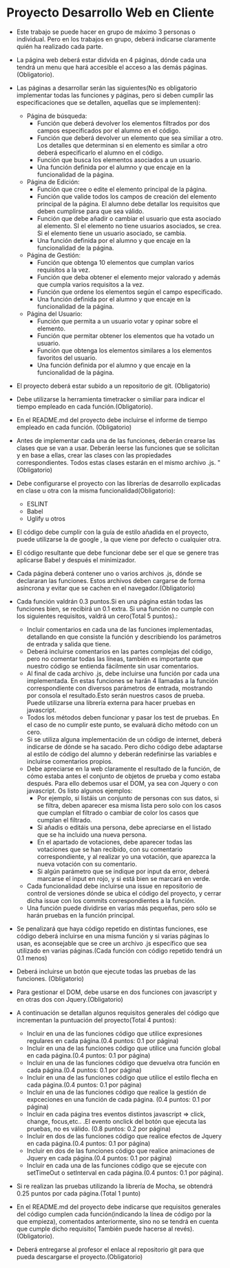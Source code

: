 # Proyecto Desarrollo Web en Cliente

* Este trabajo se puede hacer en grupo de máximo 3 personas o individual. Pero en los trabajos en grupo, deberá indicarse claramente quién ha realizado cada parte.

* La página web deberá estar didvida en 4 páginas, dónde cada una tendrá un menu que hará accesible el acceso a las demás páginas. (Obligatorio).

* Las páginas a desarrollar serán las siguientes(No es obligatorio implementar todas las funciones y páginas, pero si deben cumplir las especificaciones que se detallen, aquellas que se implementen):

  * Página de búsqueda:
    * Función que  deberá devolver los elementos filtrados por dos campos especificados por el alumno en el código.
    * Función que deberá devolver un elemento que sea similiar a otro. Los detalles que determinan si en elemento es similar a otro deberá especificarlo el alumno en el código.
    * Función que busca los elementos asociados a un usuario.
    * Una función definida por el alumno y que encaje en la funcionalidad de la página.
  * Página de Edición:
    * Función que cree o edite el elemento principal de la página.
    * Función que valide todos los campos de creación del elemento principal de la página. El alumno debe detallar los requisitos que deben cumplirse para que sea válido.
    * Función que debe añadir o cambiar el usuario que esta asociado al elemento. SI el elemento no tiene usuarios asociados, se crea. Si el elemento tiene un usuario asociado, se cambia.
    * Una función definida por el alumno y que encaje en la funcionalidad de la página.
  * Página de Gestión:
    * Función que obtenga 10 elementos que cumplan varios requisitos a la vez.
    * Función que deba obtener el elemento mejor valorado y además que cumpla varios requisitos a la vez. 
    * Función que ordene los elementos según el campo especificado.
    * Una función definida por el alumno y que encaje en la funcionalidad de la página.
  * Página del Usuario:
    * Función que permita a un usuario votar y opinar sobre el elemento.
    * Función que permitar obtener los elementos que ha votado un usuario.
    * Función que obtenga los elementos similares a los elementos favoritos del usuario.
    * Una función definida por el alumno y que encaje en la funcionalidad de la página.

* El proyecto deberá estar subido a un repositorio de git. (Obligatorio)

* Debe utilizarse la herramienta timetracker o similiar para indicar el tiempo empleado en cada función.(Obligatorio).

* En el README.md del proyecto debe incluirse el informe de tiempo empleado en cada función. (Obligatorio)

* Antes de implementar cada una de las funciones, deberán crearse las clases que se van a usar. Deberán leerse las funciones que se solicitan y en base a ellas, crear las clases con las propiedades correspondientes. Todos estas clases estarán en el mismo archivo .js. " (Obligatorio)

* Debe configurarse el proyecto con las librerías de desarrollo explicadas en clase u otra con la misma funcionalidad(Obligatorio):

  - ESLINT
  - Babel
  - Uglify u otros

* El código debe cumplir con la guía de estilo añadida en el proyecto, puede utilizarse la de google , la que viene por defecto o cualquier otra.

* El código resultante que debe funcionar debe ser el que se genere tras aplicarse Babel y después el minimizador.

* Cada página deberá contener uno o varios archivos .js, dónde se declararan las funciones. Estos archivos deben cargarse de forma asíncrona y evitar que se cachen en el navegador.(Obligatorio)

* Cada función valdrán 0.3 puntos.Si en una página están todas las funciones bien, se recibirá un 0.1 extra. Si una función no cumple con los siguientes requisitos, valdrá un cero(Total 5 puntos).:

  * Incluir comentarios en cada una de las funciones implementadas, detallando en que consiste la función y describiendo los parámetros de entrada y salida que tiene.
  * Deberá incluirse comentarios en las partes complejas del código, pero no comentar todas las líneas, también es importante que nuestro código se entienda fácilmente sin usar comentarios. 
  * Al final de cada archivo .js, debe incluirse una función por cada una implementada. En estas funciones se harán 4 llamadas a la función correspondiente con diversos parámetros de entrada, mostrando por consola el resultado.Esto serán nuestros casos de prueba. Puede utilizarse una librería externa para hacer pruebas en javascript.
  * Todos los métodos deben funcionar y pasar los test de pruebas. En el caso de no cumplir este punto, se evaluará dicho método con un cero.
  * Si se utiliza alguna implementación de un código de internet, deberá indicarse de dónde se ha sacado. Pero dicho código debe adaptarse al estilo de código del alumno y deberán redefinirse las variables e incluirse comentarios propios.
  * Debe apreciarse en la web claramente el resultado de la función, de cómo estaba antes el conjunto de objetos de prueba y como estaba después. Para ello debemos usar el DOM, ya sea con Jquery o con javascript. Os listo algunos ejemplos:
    - Por ejemplo, si listáis un conjunto de personas con sus datos, si se filtra, deben aparecer esa misma lista pero solo con los casos que cumplan el filtrado o cambiar de color los casos que cumplan el filtrado.
    - Si añadis o editáis una persona, debe apreciarse en el listado que se ha incluido una nueva persona. 
    - En el apartado de votaciones, debe aparecer todas las votaciones que se han recibido, con su comentario correspondiente, y al realizar yo una votación, que aparezca la nueva votación con su comentario.
    - Si algún parámetro que se indique por input da error, deberá marcarse el input en rojo, y si está bien se marcará en verde. 
  * Cada funcionalidad debe incluirse una issue en repositorio de control de versiones dónde se ubica el código del proyecto, y cerrar dicha issue con los commits correspondientes a la función.
  * Una función puede dividirse en varias más pequeñas, pero sólo se harán pruebas en la función principal.

* Se penalizará que haya código repetido en distintas funciones, ese código deberá incluirse en una misma función y si varias páginas lo usan, es aconsejable que se cree un archivo .js específico que sea utilizado en varias páginas.(Cada función con código repetido tendrá un 0.1 menos)

* Deberá incluirse un botón que ejecute todas las pruebas de las funciones. (Obligatorio)

* Para gestionar el DOM, debe usarse en dos funciones con javascript y en otras dos con Jquery.(Obligatorio)

* A continuación se detallan algunos requisitos generales del código que incrementan la puntuación del proyecto(Total 4 puntos):

  * Incluir en una de las funciones código que utilice expresiones regulares en cada página.(0.4 puntos: 0.1 por página)
  * Incluir en una de las funciones código que utilice una función global en cada página.(0.4 puntos: 0.1 por página)
  * Incluir en una de las funciones código que devuelva otra función en cada página.(0.4 puntos: 0.1 por página)
  * Incluir en una de las funciones código que utilice el estilo flecha en cada página.(0.4 puntos: 0.1 por página)
  * Incluir en una de las funciones código que  realice la gestión de expceciones en una función de cada página. (0.4 puntos: 0.1 por página)
  * Incluir en cada página tres eventos distintos javascript => click, change, focus,etc.. .El evento onclick del botón que ejecuta las pruebas, no es válido. (0.8 puntos: 0.2 por página)
  * Incluir en dos de las funciones código que realice efectos de Jquery en cada página.(0.4 puntos: 0.1 por página)
  * Incluir en dos de las funciones código que realice animaciones de Jquery en cada página.(0.4 puntos: 0.1 por página)
  * Incluir en cada una de las funciones código que se ejecute con setTimeOut o setInterval en cada página.(0.4 puntos: 0.1 por página).

* Si re realizan las pruebas utilizando la librería de Mocha, se obtendrá 0.25 puntos por cada página.(Total 1 punto)

* En el README.md del proyecto debe indicarse que requisitos generales del código cumplen cada función(indicando la línea de código por la que empieza), comentados anteriormente, sino no se tendrá en cuenta que cumple dicho requisito( También puede hacerse al revés).(Obligatorio).

* Deberá entregarse al profesor el enlace al repositorio git para que pueda descargarse el proyecto.(Obligatorio)